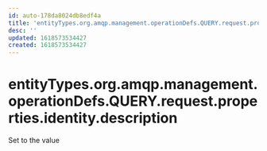 ```yaml
---
id: auto-178da8024db8edf4a
title: 'entityTypes.org.amqp.management.operationDefs.QUERY.request.properties.identity.description'
desc: ''
updated: 1618573534427
created: 1618573534427
---
```

# entityTypes.org.amqp.management.operationDefs.QUERY.request.properties.identity.description

Set to the value 
